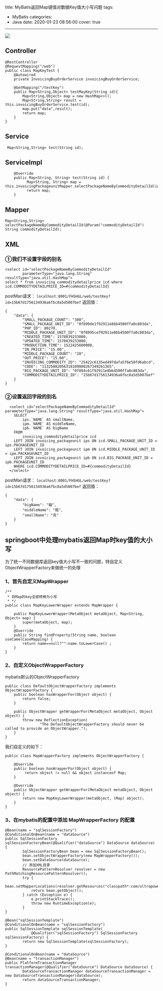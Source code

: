 title: MyBatis返回Map键值对数据Key值大小写问题
tags:
  - MyBatis
categories:
  - Java
date: 2020-01-23 08:56:00
cover: true

---

![](https://imgconvert.csdnimg.cn/aHR0cHM6Ly91cGxvYWQtaW1hZ2VzLmppYW5zaHUuaW8vdXBsb2FkX2ltYWdlcy8xMjU1MzI0OS04NDA2M2E4MjFkN2RjOTcxLnBuZw?x-oss-process=image/format,png)
<!-- more -->
## Controller
```
@RestController
@RequestMapping("/web")
public class MapKeyTest {
    @Autowired
    private InvoicingBuyOrderService invoicingBuyOrderService;

    @GetMapping("/testKey")
    public Map<String,Object> testMayKey(String id){
        Map<String,Object> map = new HashMap<>();
        Map<String,String> result = this.invoicingBuyOrderService.test(id);
        map.put("data",result);
        return map;
    }
}
```
## Service
```
 Map<String,String> test(String id);
```
## ServiceImpl
```
    @Override
    public Map<String, String> test(String id) {
          Map<String, String> map = this.invoicingPackageunitMapper.selectPackageNameByCommodityDetailId(id);
          return map;
    }
```
## Mapper
```
Map<String,String> selectPackageNameByCommodityDetailId(@Param("commodityDetailId") String commodityDetailId);
```
## XML
### ①我们不设置字段的别名
```
<select id="selectPackageNameByCommodityDetailId" 
        parameterType="java.lang.String" resultType="java.util.HashMap">
select * from invoicing_commoditydetailprice icd where icd.COMMODITYDETAILPRICE_ID=#{commodityDetailId}
```
postMan请求：
`localhost:8001/FHSHGL/web/testKey?id=15b67d1756134936a6fbc8a5d5007bef`
返回值：
```
{
    "data": {
        "SMALL_PACKAGE_COUNT": "300",
        "SMALL_PACKAGE_UNIT_ID": "0f899de1f92911e8bb4500ffa0c803da",
        "PHP_ID": 80270,
        "MIDDLE_PACKAGE_UNIT_ID": "0f8995cef92911e8bb4500ffa0c803da",
        "CREATED_TIME": 1570839233000,
        "UPDATED_TIME": 1570839233000,
        "PRODUCTION_TIME": 1522425600000,
        "IN_PRICE": "15.00",
        "MIDDLE_PACKAGE_COUNT": "20",
        "OUT_PRICE": "15.00",
        "INVOICING_COMMODITY_ID": "25422c6135ed497dafa5f6e50fd6abcd",
        "CODE": "11325882056318109808267349261365",
        "BIG_PACKAGE_UNIT_ID": "0f894c61f92911e8bb4500ffa0c803da",
        "COMMODITYDETAILPRICE_ID": "15b67d1756134936a6fbc8a5d5007bef"
    }
}
```
### ②设置返回字段的别名
```
  <select id="selectPackageNameByCommodityDetailId" parameterType="java.lang.String" resultType="java.util.HashMap">
    SELECT
        ips.`NAME` AS smallName,
        ipm.`NAME` AS middleName,
        ipb.`NAME` AS bigName
    FROM
        invoicing_commoditydetailprice icd
    LEFT JOIN invoicing_packageunit ips ON icd.SMALL_PACKAGE_UNIT_ID = ips.PACKAGEUNIT_ID
    LEFT JOIN invoicing_packageunit ipm ON icd.MIDDLE_PACKAGE_UNIT_ID = ipm.PACKAGEUNIT_ID
    LEFT JOIN invoicing_packageunit ipb ON icd.BIG_PACKAGE_UNIT_ID = ipb.PACKAGEUNIT_ID
    WHERE icd.COMMODITYDETAILPRICE_ID=#{commodityDetailId}
  </select>
```
postMan请求：
`localhost:8001/FHSHGL/web/testKey?id=15b67d1756134936a6fbc8a5d5007bef`
返回值：
```
{
    "data": {
        "bigName": "箱",
        "middleName": "瓶",
        "smallName": "克"
    }
}
```
## springboot中处理mybatis返回Map时key值的大小写
为了统一不同数据库返回key值大小写不一致的问题，特自定义ObjectWrapperFactory来做统一的处理
### 1、首先自定义MapWrapper
```
/**
 * 将Map的key全部转换为小写
 * */
public class MapKeyLowerWrapper extends MapWrapper {

    public MapKeyLowerWrapper(MetaObject metaObject, Map<String, Object> map) {
        super(metaObject, map);
    }
    @Override
    public String findProperty(String name, boolean useCamelCaseMapping) {
        return name==null?"":name.toLowerCase() ;
    }
}
```
### 2、自定义ObjectWrapperFactory
mybatis默认的ObjectWrapperFactory
```
public class DefaultObjectWrapperFactory implements ObjectWrapperFactory {
    public boolean hasWrapperFor(Object object) {
        return false;
    }

    public ObjectWrapper getWrapperFor(MetaObject metaObject, Object object) {
        throw new ReflectionException(
                "The DefaultObjectWrapperFactory should never be called to provide an ObjectWrapper.");
    }
}
```
我们自定义的如下：
```
public class MapWrapperFactory implements ObjectWrapperFactory {

    @Override
    public boolean hasWrapperFor(Object object) {
         return object != null && object instanceof Map;
    }

    @Override
    public ObjectWrapper getWrapperFor(MetaObject metaObject, Object object) {
        return new MapKeyLowerWrapper(metaObject, (Map) object);
    }
}
```
### 3、在mybatis的配置中添加 MapWrapperFactory 的配置
```
@Bean(name = "sqlSessionFactory")
@ConditionalOnBean(name = "dataSource")
public SqlSessionFactory sqlSessionFactoryBean(@Qualifier("dataSource") DataSource dataSource) {
        SqlSessionFactoryBean bean = new SqlSessionFactoryBean();
        bean.setObjectWrapperFactory(new MapWrapperFactory());
        bean.setDataSource(dataSource);
        // 添加XML目录
        ResourcePatternResolver resolver = new PathMatchingResourcePatternResolver();
        try {
            bean.setMapperLocations(resolver.getResources("classpath*:com/ultrapower/ioss/**/mapper/**/*.xml"));
            return bean.getObject();
        } catch (Exception e) {
            e.printStackTrace();
            throw new RuntimeException(e);
        }
}

@Bean("sqlSessionTemplate")
@ConditionalOnBean(name = "sqlSessionFactory")
public SqlSessionTemplate sqlSessionTemplate(
            @Qualifier("sqlSessionFactory") SqlSessionFactory sqlSessionFactory) {
        return new SqlSessionTemplate(sqlSessionFactory);
}

@ConditionalOnBean(name = "dataSource")
@Bean(name = "transactionManager")
public PlatformTransactionManager transactionManager(@Qualifier("dataSource") DataSource dataSource) {
        DataSourceTransactionManager dataSourceTransactionManager = new DataSourceTransactionManager(dataSource);
        return dataSourceTransactionManager;
}
```
